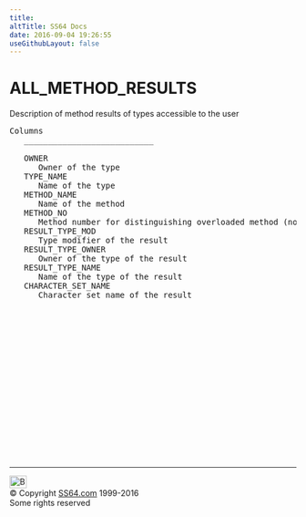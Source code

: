 ```yaml
---
title:
altTitle: SS64 Docs
date: 2016-09-04 19:26:55
useGithubLayout: false
---
```

<!-- #BeginLibraryItem "/Library/head_orad.lbi" --><!-- #EndLibraryItem --><h1>ALL_METHOD_RESULTS </h1><p> Description of method results of types accessible to the user </p> 
 
<pre>Columns
   ___________________________
 
   OWNER
      Owner of the type
   TYPE_NAME
      Name of the type
   METHOD_NAME
      Name of the method
   METHOD_NO
      Method number for distinguishing overloaded method (not to be used as ID number)
   RESULT_TYPE_MOD
      Type modifier of the result
   RESULT_TYPE_OWNER
      Owner of the type of the result
   RESULT_TYPE_NAME
      Name of the type of the result
   CHARACTER_SET_NAME
      Character set name of the result

</pre><!-- #BeginLibraryItem "/Library/foot_orad.lbi" --><p>
<!-- oracle-footer -->
<ins class="adsbygoogle" style="display:inline-block;width:300px;height:250px" data-ad-client="ca-pub-6140977852749469" data-ad-slot="4275490898"></ins>
<script>
(adsbygoogle = window.adsbygoogle || []).push({});
</script></p>
<hr>
<div id="bl" class="footer"><a href="ALL_METHOD_RESULTS.html#"><img src="../images/top.png" width="30" height="22" alt="Back to the Top"></a></div>
<div id="br" class="footer, tagline">© Copyright <a href="../index.html">SS64.com</a> 1999-2016<br>
Some rights reserved</div>
<!-- #EndLibraryItem -->

